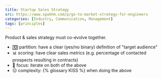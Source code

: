 ```yaml
---
title: Startup Sales Strategy
src: https://www.spakhm.com/p/go-to-market-strategy-for-engineers
categories: [Industry, Communication, Management]
tags: [principles]
---
```


Product & sales strategy must co-evolve together.

- :keycap_ten: partition: have a clear (yes/no binary) definition of "target audience"
- :bar_chart: scoring: have clear sales metrics (e.g. percentage of contacted prospects resulting in contracts)
- :arrows_counterclockwise: focus: iterate on both of the above
- :confounded: complexity: {% glossary KISS %} when doing the above

